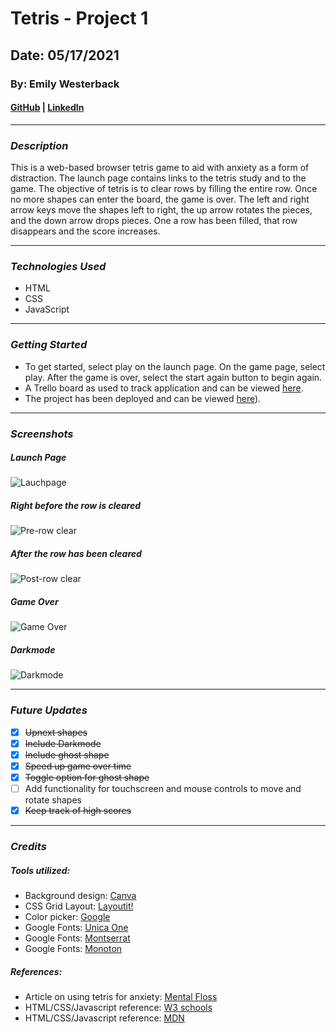 # Tetris - Project 1

## Date: 05/17/2021

### By: Emily Westerback

#### [GitHub](https://github.com/ewesterback) | [LinkedIn](https://www.linkedin.com/in/emily-westerback)
***


### *Description*
This is a web-based browser tetris game to aid with anxiety as a form of distraction.  The launch page contains links to the tetris study and to the game.  The objective of tetris is to clear rows by filling the entire row.  Once no more shapes can enter the board, the game is over.  The left and right arrow keys move the shapes left to right, the up arrow rotates the pieces, and the down arrow drops pieces.  One a row has been filled, that row disappears and the score increases.
***

### *Technologies Used*
* HTML
* CSS
* JavaScript
  
***

### *Getting Started*
* To get started, select play on the launch page.  On the game page, select play. After the game is over, select the start again button to begin again.
* A Trello board as used to track application and can be viewed [here](https://trello.com/b/u9ycsxfA/project-1).
* The project has been deployed and can be viewed [here](http://tetris-for-anxiety.surge.sh/)).
***

### *Screenshots*
##### Launch Page
![Lauchpage](https://imgur.com/qTlOAjJ.jpg)
##### Right before the row is cleared
![Pre-row clear](https://imgur.com/Cje0PAG.jpg)
##### After the row has been cleared
![Post-row clear](https://imgur.com/GcGUB9D.jpg)
##### Game Over
![Game Over](https://imgur.com/fo704Bo.jpg)
##### Darkmode
![Darkmode](https://imgur.com/EF3HLkz.jpg)

***

### *Future Updates*
- [x] ~~Upnext shapes~~
- [x] ~~Include Darkmode~~
- [x] ~~Include ghost shape~~
- [x] ~~Speed up game over time~~
- [x] ~~Toggle option for ghost shape~~
- [ ] Add functionality for touchscreen and mouse controls to move and rotate shapes
- [x] ~~Keep track of high scores~~

***

### *Credits*
##### Tools utilized: 
* Background design: [Canva](https://www.canva.com/)
* CSS Grid Layout: [Layoutit!](https://grid.layoutit.com/)
* Color picker: [Google](https://www.google.com/search?q=color+picker)
* Google Fonts: [Unica One](https://fonts.google.com/specimen/Unica+One?query=unica)
* Google Fonts: [Montserrat](https://fonts.google.com/specimen/Montserrat?query=mon)
* Google Fonts: [Monoton](https://fonts.google.com/specimen/Monoton?query=monoton)

##### References:
* Article on using tetris for anxiety: [Mental Floss](https://www.mentalfloss.com/article/563624/tetris-could-help-relieve-anxiety-stress)
* HTML/CSS/Javascript reference: [W3 schools](https://www.w3schools.com/)
* HTML/CSS/Javascript reference: [MDN](https://developer.mozilla.org/en-US/)


